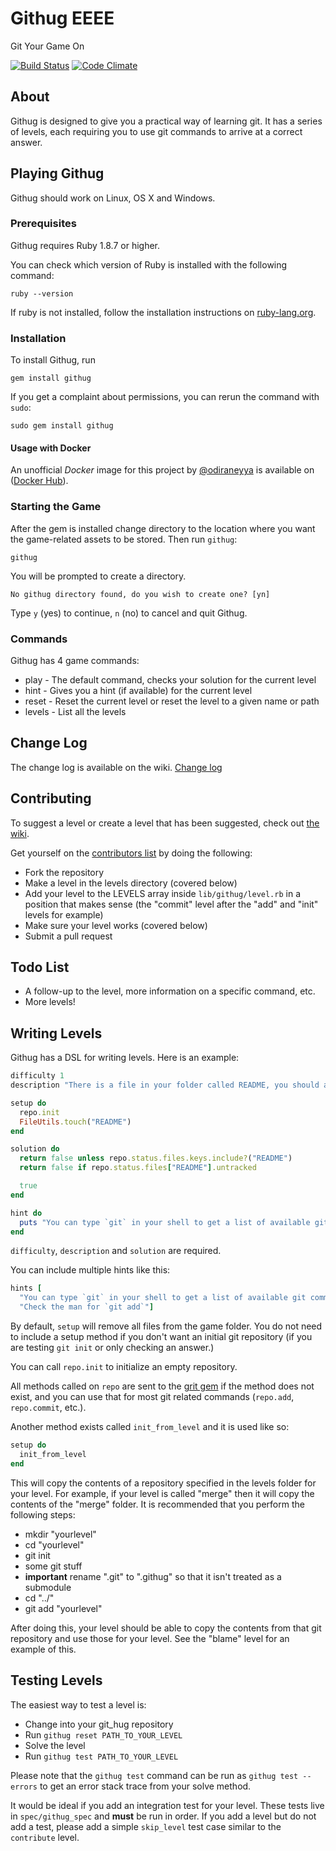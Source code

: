 # Githug EEEE
Git Your Game On 

[![Build Status](https://travis-ci.org/Gazler/githug.svg?branch=master)](https://travis-ci.org/Gazler/githug) [![Code Climate](https://codeclimate.com/github/Gazler/githug.svg)](https://codeclimate.com/github/Gazler/githug)

## About
Githug is designed to give you a practical way of learning git.  It has a series of levels, each requiring you to use git commands to arrive at a correct answer.

## Playing Githug

Githug should work on Linux, OS X and Windows.

### Prerequisites

Githug requires Ruby 1.8.7 or higher.

You can check which version of Ruby is installed with the following command:

```
ruby --version
```

If ruby is not installed, follow the installation instructions on [ruby-lang.org](https://www.ruby-lang.org/en/documentation/installation/).

### Installation

To install Githug, run

    gem install githug

If you get a complaint about permissions, you can rerun the command with `sudo`:

    sudo gem install githug
    
#### Usage with Docker

An unofficial _Docker_ image for this project by [@odiraneyya](https://github.com/odiraneyya) is available on ([Docker Hub](https://hub.docker.com/r/orwa84/githug)).

### Starting the Game

After the gem is installed change directory to the location where you want the game-related assets to be stored.
Then run `githug`:

    githug

You will be prompted to create a directory.

    No githug directory found, do you wish to create one? [yn]

Type `y` (yes) to continue, `n` (no) to cancel and quit Githug.

### Commands

Githug has 4 game commands:

 * play - The default command, checks your solution for the current level
 * hint - Gives you a hint (if available) for the current level
 * reset - Reset the current level or reset the level to a given name or path
 * levels - List all the levels

## Change Log

The change log is available on the wiki.  [Change log](https://github.com/Gazler/githug/wiki/Change-Log)

## Contributing

To suggest a level or create a level that has been suggested, check out [the wiki](https://github.com/Gazler/githug/wiki).

 Get yourself on the [contributors list](https://github.com/Gazler/githug/contributors) by doing the following:

 * Fork the repository
 * Make a level in the levels directory (covered below)
 * Add your level to the LEVELS array inside `lib/githug/level.rb` in a position that makes sense (the "commit" level after the "add" and "init" levels for example)
 * Make sure your level works (covered below)
 * Submit a pull request

## Todo List

 * A follow-up to the level, more information on a specific command, etc.
 * More levels!

## Writing Levels

Githug has a DSL for writing levels. Here is an example:

```ruby
difficulty 1
description "There is a file in your folder called README, you should add it to your staging area"

setup do
  repo.init
  FileUtils.touch("README")
end

solution do
  return false unless repo.status.files.keys.include?("README")
  return false if repo.status.files["README"].untracked

  true
end

hint do
  puts "You can type `git` in your shell to get a list of available git commands"
end
```

 `difficulty`, `description` and `solution` are required.

You can include multiple hints like this:

```ruby
hints [
  "You can type `git` in your shell to get a list of available git commands",
  "Check the man for `git add`"]
```

 By default, `setup` will remove all files from the game folder.  You do not need to include a setup method if you don't want an initial git repository (if you are testing `git init` or only checking an answer.)

 You can call `repo.init` to initialize an empty repository.

 All methods called on `repo` are sent to the [grit gem](https://github.com/mojombo/grit) if the method does not exist, and you can use that for most git related commands (`repo.add`, `repo.commit`, etc.).

Another method exists called `init_from_level` and it is used like so:

```ruby
setup do
  init_from_level
end
```

This will copy the contents of a repository specified in the levels folder for your level.  For example, if your level is called "merge" then it will copy the contents of the "merge" folder.  It is recommended that you perform the following steps:

 * mkdir "yourlevel"
 * cd "yourlevel"
 * git init
 * some git stuff
 * **important** rename ".git" to ".githug" so that it isn't treated as a submodule
 * cd "../"
 * git add "yourlevel"

After doing this, your level should be able to copy the contents from that git repository and use those for your level.  See the "blame" level for an example of this.

## Testing Levels

The easiest way to test a level is:

 * Change into your git_hug repository
 * Run `githug reset PATH_TO_YOUR_LEVEL`
 * Solve the level
 * Run `githug test PATH_TO_YOUR_LEVEL`

Please note that the `githug test` command can be run as `githug test --errors` to get an error stack trace from your solve method.

It would be ideal if you add an integration test for your level.  These tests live in `spec/githug_spec` and **must** be run in order.  If you add a level but do not add a test, please add a simple `skip_level` test case similar to the `contribute` level.


